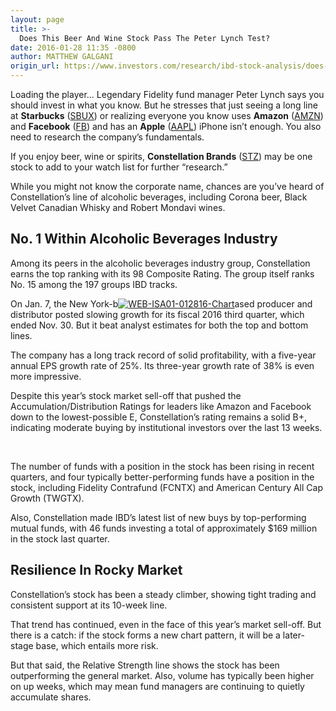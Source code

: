 ```yaml
---
layout: page
title: >-
  Does This Beer And Wine Stock Pass The Peter Lynch Test?
date: 2016-01-28 11:35 -0800
author: MATTHEW GALGANI
origin_url: https://www.investors.com/research/ibd-stock-analysis/does-this-beer-and-wine-stock-pass-the-peter-lynch-test/
---
```





Loading the player...
Legendary Fidelity fund manager Peter Lynch says you should invest in what you know. But he stresses that just seeing a long line at **Starbucks** ([SBUX](https://research.investors.com/quote.aspx?symbol=SBUX)) or realizing everyone you know uses **Amazon** ([AMZN](https://research.investors.com/quote.aspx?symbol=AMZN)) and **Facebook** ([FB](https://research.investors.com/quote.aspx?symbol=FB)) and has an **Apple** ([AAPL](https://research.investors.com/quote.aspx?symbol=AAPL)) iPhone isn’t enough. You also need to research the company’s fundamentals.


If you enjoy beer, wine or spirits, **Constellation Brands** ([STZ](https://research.investors.com/quote.aspx?symbol=STZ)) may be one stock to add to your watch list for further “research.”


While you might not know the corporate name, chances are you’ve heard of Constellation’s line of alcoholic beverages, including Corona beer, Black Velvet Canadian Whisky and Robert Mondavi wines.


No. 1 Within Alcoholic Beverages Industry
-----------------------------------------


Among its peers in the alcoholic beverages industry group, Constellation earns the top ranking with its 98 Composite Rating. The group itself ranks No. 15 among the 197 groups IBD tracks.


On Jan. 7, the New York-b[![WEB-ISA01-012816-Chart](https://www.investors.com/wp-content/uploads/2016/01/Markup_STZ.jpg)](https://www.investors.com/wp-content/uploads/2016/01/Markup_STZ.jpg)ased producer and distributor posted slowing growth for its fiscal 2016 third quarter, which ended Nov. 30. But it beat analyst estimates for both the top and bottom lines.


The company has a long track record of solid profitability, with a five-year annual EPS growth rate of 25%. Its three-year growth rate of 38% is even more impressive.


Despite this year’s stock market sell-off that pushed the Accumulation/Distribution Ratings for leaders like Amazon and Facebook down to the lowest-possible E, Constellation’s rating remains a solid B+, indicating moderate buying by institutional investors over the last 13 weeks.


 


The number of funds with a position in the stock has been rising in recent quarters, and four typically better-performing funds have a position in the stock, including Fidelity Contrafund (FCNTX) and American Century All Cap Growth (TWGTX).


Also, Constellation made IBD’s latest list of new buys by top-performing mutual funds, with 46 funds investing a total of approximately $169 million in the stock last quarter.


Resilience In Rocky Market
--------------------------


Constellation’s stock has been a steady climber, showing tight trading and consistent support at its 10-week line.


That trend has continued, even in the face of this year’s market sell-off. But there is a catch: if the stock forms a new chart pattern, it will be a later-stage base, which entails more risk.


But that said, the Relative Strength line shows the stock has been outperforming the general market. Also, volume has typically been higher on up weeks, which may mean fund managers are continuing to quietly accumulate shares.




